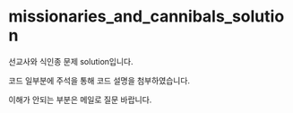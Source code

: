# missionaries_and_cannibals_solution

선교사와 식인종 문제 solution입니다.

코드 일부분에 주석을 통해 코드 설명을 첨부하였습니다.

이해가 안되는 부분은 메일로 질문 바랍니다.
